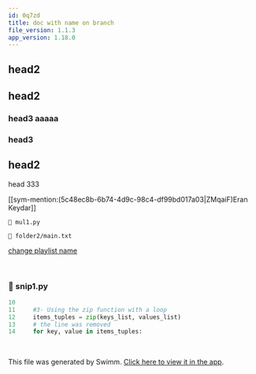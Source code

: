 ```yaml
---
id: 0q7zd
title: doc with name on branch
file_version: 1.1.3
app_version: 1.18.0
---
```


## head2

## head2

### head3 aaaaa

### head3

## head2

head 333

[[sym-mention:(5c48ec8b-6b74-4d9c-98c4-df99bd017a03|ZMqaiF)Eran Keydar]]

`📄 mul1.py`

`📄 folder2/main.txt`

[change playlist name](change-playlist-name.qllgu.pl.sw.md)

<br/>

<!-- NOTE-swimm-snippet: the lines below link your snippet to Swimm -->
### 📄 snip1.py
```python
10     
11     #3- Using the zip function with a loop
12     items_tuples = zip(keys_list, values_list) 
13     # the line was removed
14     for key, value in items_tuples: 
```

<br/>

This file was generated by Swimm. [Click here to view it in the app](https://swimm-web-app.web.app/repos/Z2l0aHViJTNBJTNBdDElM0ElM0FlcmFuLXN3aW1t/docs/0q7zd).
